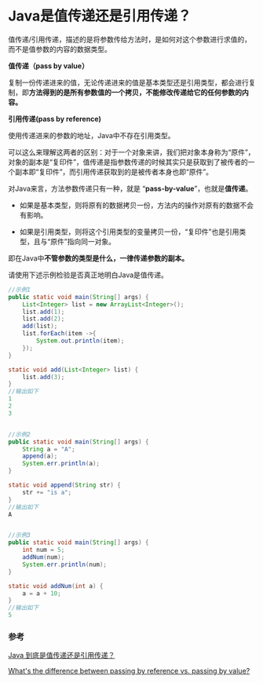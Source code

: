 # Java是值传递还是引用传递？

值传递/引用传递，描述的是将参数传给方法时，是如何对这个参数进行求值的，而不是值参数的内容的数据类型。

**值传递（pass by value）**

复制一份传递进来的值，无论传递进来的值是基本类型还是引用类型，都会进行复制，即**方法得到的是所有参数值的一个拷贝，**不能修改传递给它的任何参数的内容**。**

**引用传递\(pass by reference\)**

使用传递进来的参数的地址，Java中不存在引用类型。

可以这么来理解这两者的区别：对于一个对象来讲，我们把对象本身称为“原件”，对象的副本是“复印件”，值传递是指参数传递的时候其实只是获取到了被传者的一个副本即“复印件”，而引用传递获取到的是被传者本身也即“原件”。

对Java来言，方法参数传递只有一种，就是 “**pass-by-value**”，也就是**值传递**。

* 如果是基本类型，则将原有的数据拷贝一份，方法内的操作对原有的数据不会有影响。

* 如果是引用类型，则将这个引用类型的变量拷贝一份，“复印件”也是引用类型，且与“原件”指向同一对象。

即在Java中**不管参数的类型是什么，一律传递参数的副本。**



请使用下述示例检验是否真正地明白Java是值传递。

```java
//示例1
public static void main(String[] args) {
    List<Integer> list = new ArrayList<Integer>();
    list.add(1);
    list.add(2);
    add(list);
    list.forEach(item ->{
        System.out.println(item);
    });
}

static void add(List<Integer> list) {
    list.add(3);
}
//输出如下
1
2
3


//示例2
public static void main(String[] args) {
    String a = "A";
    append(a);
    System.err.println(a);
}

static void append(String str) {
    str += "is a";
}
//输出如下
A


//示例3
public static void main(String[] args) {
    int num = 5;
    addNum(num);
    System.err.println(num);
}

static void addNum(int a) {
    a = a + 10;
}
//输出如下
5
```

### 

### 参考

[Java 到底是值传递还是引用传递？](https://www.zhihu.com/question/31203609)

[What's the difference between passing by reference vs. passing by value?](https://stackoverflow.com/questions/373419/whats-the-difference-between-passing-by-reference-vs-passing-by-value)

  


